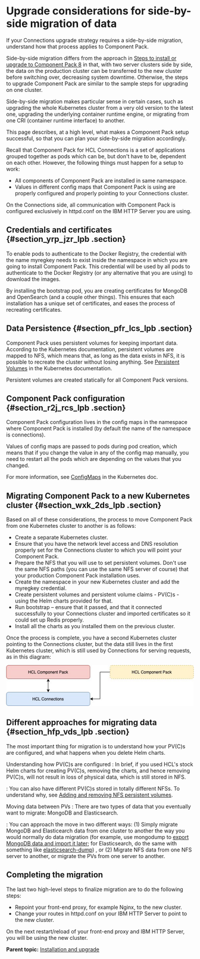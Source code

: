 # Upgrade considerations for side-by-side migration of data 

If your Connections upgrade strategy requires a side-by-side migration, understand how that process applies to Component Pack.

Side-by-side migration differs from the approach in [Steps to install or upgrade to Component Pack 8](cp_install_services_tasks.md) in that, with two server clusters side by side, the data on the production cluster can be transferred to the new cluster before switching over, decreasing system downtime. Otherwise, the steps to upgrade Component Pack are similar to the sample steps for upgrading on one cluster.

Side-by-side migration makes particular sense in certain cases, such as upgrading the whole Kubernetes cluster from a very old version to the latest one, upgrading the underlying container runtime engine, or migrating from one CRI \(container runtime interface\) to another.

This page describes, at a high level, what makes a Component Pack setup successful, so that you can plan your side-by-side migration accordingly.

Recall that Component Pack for HCL Connections is a set of applications grouped together as pods which can be, but don't have to be, dependent on each other. However, the following things must happen for a setup to work:

-   All components of Component Pack are installed in same namespace.
-   Values in different config maps that Component Pack is using are properly configured and properly pointing to your Connections cluster.

On the Connections side, all communication with Component Pack is configured exclusively in httpd.conf on the IBM HTTP Server you are using.

## Credentials and certificates {#section_yrp_jzr_lpb .section}

To enable pods to authenticate to the Docker Registry, the credential with the name myregkey needs to exist inside the namespace in which you are going to install Component Pack. This credential will be used by all pods to authenticate to the Docker Registry \(or any alternative that you are using\) to download the images.

By installing the bootstrap pod, you are creating certificates for MongoDB and OpenSearch \(and a couple other things\). This ensures that each installation has a unique set of certificates, and eases the process of recreating certificates.

## Data Persistence {#section_pfr_lcs_lpb .section}

Component Pack uses persistent volumes for keeping important data. According to the Kubernetes documentation, persistent volumes are mapped to NFS, which means that, as long as the data exists in NFS, it is possible to recreate the cluster without losing anything. See [Persistent Volumes](https://kubernetes.io/docs/concepts/storage/persistent-volumes/) in the Kubernetes documentation.

Persistent volumes are created statically for all Component Pack versions.

## Component Pack configuration {#section_r2j_rcs_lpb .section}

Component Pack configuration lives in the config maps in the namespace where Component Pack is installed \(by default the name of the namespace is connections\).

Values of config maps are passed to pods during pod creation, which means that if you change the value in any of the config map manually, you need to restart all the pods which are depending on the values that you changed.

For more information, see [ConfigMaps](https://kubernetes.io/docs/concepts/configuration/configmap/) in the Kubernetes doc.

## Migrating Component Pack to a new Kubernetes cluster {#section_wxk_2ds_lpb .section}

Based on all of these considerations, the process to move Component Pack from one Kubernetes cluster to another is as follows:

-   Create a separate Kubernetes cluster.
-   Ensure that you have the network level access and DNS resolution properly set for the Connections cluster to which you will point your Component Pack.
-   Prepare the NFS that you will use to set persistent volumes. Don't use the same NFS paths \(you can use the same NFS server of course\) that your production Component Pack installation uses.
-   Create the namespace in your new Kubernetes cluster and add the myregkey credential.
-   Create persistent volumes and persistent volume claims - PV\(C\)s - using the Helm charts provided for that.
-   Run bootstrap – ensure that it passed, and that it connected successfully to your Connections cluster and imported certificates so it could set up Redis properly.
-   Install all the charts as you installed them on the previous cluster.

Once the process is complete, you have a second Kubernetes cluster pointing to the Connections cluster, but the data still lives in the first Kubernetes cluster, which is still used by Connections for serving requests, as in this diagram:

![Two Component Pack clusters with second pointing to first Connections cluster](cp_install_side_by_side.jpg)

## Different approaches for migrating data {#section_hfp_vds_lpb .section}

The most important thing for migration is to understand how your PV\(C\)s are configured, and what happens when you delete Helm charts.

Understanding how PV\(C\)s are configured
:   In brief, if you used HCL's stock Helm charts for creating PV\(C\)s, removing the charts, and hence removing PV\(C\)s, will not result in loss of physical data, which is still stored in NFS.

:   You can also have different PV\(C\)s stored in totally different NFSs. To understand why, see [Adding and removing NFS persistent volumes](https://help.hcltechsw.com/connections/v65/admin/admin/cp_admin_pv_mng_add_rmv.html).

Moving data between PVs
:   There are two types of data that you eventually want to migrate: MongoDB and Elasticsearch.

:   You can approach the move in two different ways: \(1\) Simply migrate MongoDB and Elasticearch data from one cluster to another the way you would normally do data migration \(for example, use mongodump to [export MongoDB data and import it later](migrating_data_mongodb_v3_v5.md); for Elasticsearch, do the same with something like [elasticsearch-dump](cp_migrate_data_from_es7_to_opensearch.md)\) , or \(2\) Migrate NFS data from one NFS server to another, or migrate the PVs from one server to another.

## Completing the migration 

The last two high-level steps to finalize migration are to do the following steps:

-   Repoint your front-end proxy, for example Nginx, to the new cluster.
-   Change your routes in httpd.conf on your IBM HTTP Server to point to the new cluster.

On the next restart/reload of your front-end proxy and IBM HTTP Server, you will be using the new cluster.

**Parent topic:** [Installation and upgrade](../install/cp_install_upgrade_container.md)

